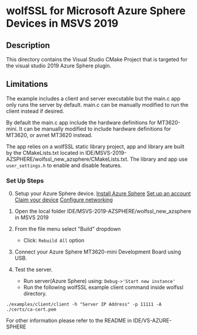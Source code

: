 wolfSSL for Microsoft Azure Sphere Devices in MSVS 2019
==========================================

## Description
This directory contains the Visual Studio CMake Project that is targeted for
the visual studio 2019 Azure Sphere plugin.

## Limitations
The example includes a client and server executable but the main.c app
only runs the server by default. main.c can be manually modified to run the
client instead if desired.

By default the main.c app include the hardware definitions for MT3620-mini. It
can be manually modified to include hardware definitions for MT3620, or
avnet MT3620 instead.

The app relies on a wolfSSL static library project, app and library  are built
by the CMakeLists.txt located in
IDE/MSVS-2019-AZSPHERE/wolfssl_new_azsphere/CMakeLists.txt. The library and app
use `user_settings.h` to enable and disable features.

### Set Up Steps
0. Setup your Azure Sphere device.
   [Install Azure Sphere](https://docs.microsoft.com/en-us/azure-sphere/install/install)
   [Set up an account](https://docs.microsoft.com/en-us/azure-sphere/install/azure-directory-account)
   [Claim your device](https://docs.microsoft.com/en-us/azure-sphere/install/claim-device)
   [Configure networking](https://docs.microsoft.com/en-us/azure-sphere/install/configure-wifi)

1. Open the local folder IDE/MSVS-2019-AZSPHERE/wolfssl_new_azsphere in MSVS 2019

2. From the file menu select "Build" dropdown
    + Click: `Rebuild All` option

3. Connect your Azure Sphere MT3620-mini Development Board using USB.

4. Test the server.
    + Run server(Azure Sphere) using: `Debug->'Start new instance'`
    + Run the following wolfSSL example client command inside wolfssl directory.

```
./examples/client/client -h "Server IP Address" -p 11111 -A ./certs/ca-cert.pem
```

For other information please refer to the README in IDE/VS-AZURE-SPHERE
